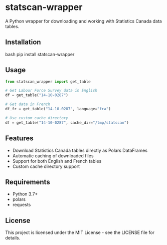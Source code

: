 # statscan-wrapper

A Python wrapper for downloading and working with Statistics Canada data tables.

## Installation

bash
pip install statscan-wrapper

## Usage

```python
from statscan_wrapper import get_table

# Get Labour Force Survey data in English
df = get_table("14-10-0287")

# Get data in French
df_fr = get_table("14-10-0287", language="fra")

# Use custom cache directory
df = get_table("14-10-0287", cache_dir="/tmp/statscan")
```


## Features

- Download Statistics Canada tables directly as Polars DataFrames
- Automatic caching of downloaded files
- Support for both English and French tables
- Custom cache directory support

## Requirements

- Python 3.7+
- polars
- requests

## License

This project is licensed under the MIT License - see the LICENSE file for details.